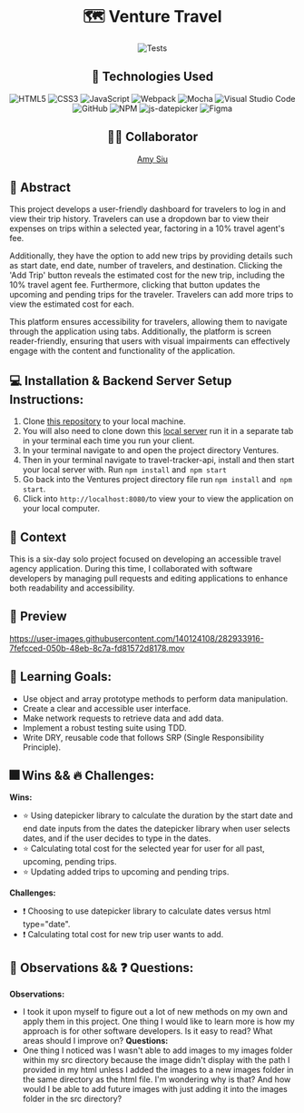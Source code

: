 <div align="center">
  
# 🗺️ Venture Travel 
![Tests](https://badgen.net/badge/tests/passing/green?icon=github)

## 💾 Technologies Used
![HTML5](https://img.shields.io/badge/html5-%23E34F26.svg?style=for-the-badge&logo=html5&logoColor=white)
![CSS3](https://img.shields.io/badge/css3-%231572B6.svg?style=for-the-badge&logo=css3&logoColor=white)
![JavaScript](https://img.shields.io/badge/javascript-%23323330.svg?style=for-the-badge&logo=javascript&logoColor=%23F7DF1E)
![Webpack](https://img.shields.io/badge/webpack-%238DD6F9.svg?style=for-the-badge&logo=webpack&logoColor=black)
![Mocha](https://img.shields.io/badge/-mocha-%238D6748?style=for-the-badge&logo=mocha&logoColor=white)
![Visual Studio Code](https://img.shields.io/badge/Visual%20Studio%20Code-0078d7.svg?style=for-the-badge&logo=visual-studio-code&logoColor=white)
![GitHub](https://img.shields.io/badge/github-%23121011.svg?style=for-the-badge&logo=github&logoColor=white)
![NPM](https://img.shields.io/badge/NPM-%23CB3837.svg?style=for-the-badge&logo=npm&logoColor=white)
![js-datepicker](https://img.shields.io/badge/Datepicker.js-red?style=for-the-badge&logo=npm&logoColor=white)
![Figma](https://img.shields.io/badge/figma-%23F24E1E.svg?style=for-the-badge&logo=figma&logoColor=white)

## 👩‍💻 Collaborator
[Amy Siu](https://github.com/amysiu1028) 

</div>

## 💭 Abstract
This project develops a user-friendly dashboard for travelers to log in and view their trip history. Travelers can use a dropdown bar to view their expenses on trips within a selected year, factoring in a 10% travel agent's fee. 

Additionally, they have the option to add new trips by providing details such as start date, end date, number of travelers, and destination. Clicking the 'Add Trip' button reveals the estimated cost for the new trip, including the 10% travel agent fee. Furthermore, clicking that button updates the upcoming and pending trips for the traveler. Travelers can add more trips to view the estimated cost for each.

This platform ensures accessibility for travelers, allowing them to navigate through the application using tabs. Additionally, the platform is screen reader-friendly, ensuring that users with visual impairments can effectively engage with the content and functionality of the application.

## 💻 Installation & Backend Server Setup Instructions:
1. Clone [this repository](https://github.com/amysiu1028/Ventures) to your local machine.
2. You will also need to clone down this [local server](https://github.com/turingschool-examples/travel-tracker-api) run it in a separate tab in your terminal each time you run your client.
2. In your terminal navigate to and open the project directory Ventures.
3. Then in your terminal navigate to travel-tracker-api, install and then start your local server with. Run `npm install` and` npm start`
4. Go back into the Ventures project directory file run `npm install` and` npm start`.
5. Click into `http://localhost:8080/`to view your to view the application on your local computer.

## 📝  Context
This is a six-day solo project focused on developing an accessible travel agency application. During this time, I collaborated with software developers by managing pull requests and editing applications to enhance both readability and accessibility.

## 🎥 Preview 
https://user-images.githubusercontent.com/140124108/282933916-7fefcced-050b-48eb-8c7a-fd81572d8178.mov 

## 🧠 Learning Goals:
- Use object and array prototype methods to perform data manipulation.
- Create a clear and accessible user interface.
- Make network requests to retrieve data and add data.
- Implement a robust testing suite using TDD.
- Write DRY, reusable code that follows SRP (Single Responsibility Principle).

## 🎆 Wins && 🔥 Challenges: 
**Wins:**
- ⭐ Using datepicker library to calculate the duration by the start date and end date inputs from the dates the datepicker library when user selects dates, and if the user decides to type in the dates.
- ⭐ Calculating total cost for the selected year for user for all past, upcoming, pending trips. 
- ⭐ Updating added trips to upcoming and pending trips. 

**Challenges:**
- ❗ Choosing to use datepicker library to calculate dates versus html type="date".
- ❗ Calculating total cost for new trip user wants to add.

## 📝 Observations && ❓ Questions:
**Observations:**
- I took it upon myself to figure out a lot of new methods on my own and apply them in this project. One thing I would like to learn more is how my approach is for other software developers. Is it easy to read? What areas should I improve on?
**Questions:**
- One thing I noticed was I wasn't able to add images to my images folder within my src directory because the image didn't display with the path I provided in my html unless I added the images to a new images folder in the same directory as the html file. I'm wondering why is that? And how would I be able to add future images with just adding it into the images folder in the src directory?

